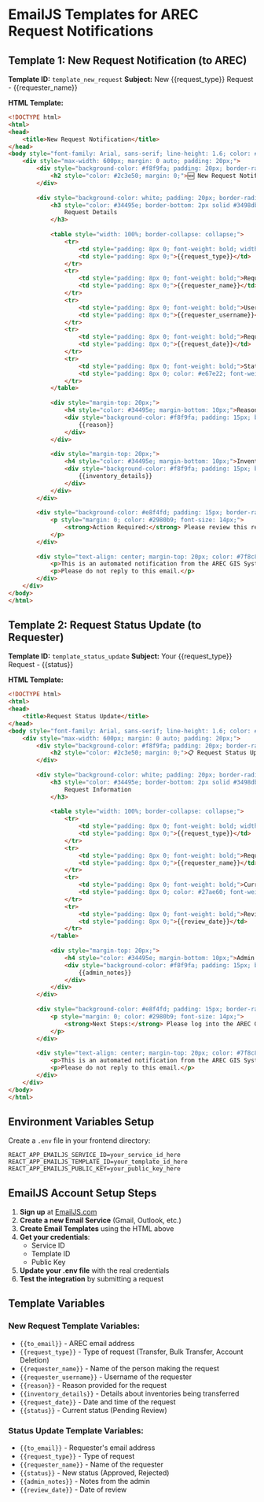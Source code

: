 # EmailJS Templates for AREC Request Notifications

## Template 1: New Request Notification (to AREC)

**Template ID:** `template_new_request`
**Subject:** New {{request_type}} Request - {{requester_name}}

**HTML Template:**
```html
<!DOCTYPE html>
<html>
<head>
    <title>New Request Notification</title>
</head>
<body style="font-family: Arial, sans-serif; line-height: 1.6; color: #333;">
    <div style="max-width: 600px; margin: 0 auto; padding: 20px;">
        <div style="background-color: #f8f9fa; padding: 20px; border-radius: 8px; margin-bottom: 20px;">
            <h2 style="color: #2c3e50; margin: 0;">🆕 New Request Notification</h2>
        </div>
        
        <div style="background-color: white; padding: 20px; border-radius: 8px; border: 1px solid #e9ecef;">
            <h3 style="color: #34495e; border-bottom: 2px solid #3498db; padding-bottom: 10px;">
                Request Details
            </h3>
            
            <table style="width: 100%; border-collapse: collapse;">
                <tr>
                    <td style="padding: 8px 0; font-weight: bold; width: 150px;">Request Type:</td>
                    <td style="padding: 8px 0;">{{request_type}}</td>
                </tr>
                <tr>
                    <td style="padding: 8px 0; font-weight: bold;">Requester Name:</td>
                    <td style="padding: 8px 0;">{{requester_name}}</td>
                </tr>
                <tr>
                    <td style="padding: 8px 0; font-weight: bold;">Username:</td>
                    <td style="padding: 8px 0;">{{requester_username}}</td>
                </tr>
                <tr>
                    <td style="padding: 8px 0; font-weight: bold;">Request Date:</td>
                    <td style="padding: 8px 0;">{{request_date}}</td>
                </tr>
                <tr>
                    <td style="padding: 8px 0; font-weight: bold;">Status:</td>
                    <td style="padding: 8px 0; color: #e67e22; font-weight: bold;">{{status}}</td>
                </tr>
            </table>
            
            <div style="margin-top: 20px;">
                <h4 style="color: #34495e; margin-bottom: 10px;">Reason for Request:</h4>
                <div style="background-color: #f8f9fa; padding: 15px; border-radius: 5px; border-left: 4px solid #3498db;">
                    {{reason}}
                </div>
            </div>
            
            <div style="margin-top: 20px;">
                <h4 style="color: #34495e; margin-bottom: 10px;">Inventory Details:</h4>
                <div style="background-color: #f8f9fa; padding: 15px; border-radius: 5px; border-left: 4px solid #27ae60;">
                    {{inventory_details}}
                </div>
            </div>
        </div>
        
        <div style="background-color: #e8f4fd; padding: 15px; border-radius: 8px; margin-top: 20px;">
            <p style="margin: 0; color: #2980b9; font-size: 14px;">
                <strong>Action Required:</strong> Please review this request in the AREC GIS system and take appropriate action.
            </p>
        </div>
        
        <div style="text-align: center; margin-top: 20px; color: #7f8c8d; font-size: 12px;">
            <p>This is an automated notification from the AREC GIS System.</p>
            <p>Please do not reply to this email.</p>
        </div>
    </div>
</body>
</html>
```

## Template 2: Request Status Update (to Requester)

**Template ID:** `template_status_update`
**Subject:** Your {{request_type}} Request - {{status}}

**HTML Template:**
```html
<!DOCTYPE html>
<html>
<head>
    <title>Request Status Update</title>
</head>
<body style="font-family: Arial, sans-serif; line-height: 1.6; color: #333;">
    <div style="max-width: 600px; margin: 0 auto; padding: 20px;">
        <div style="background-color: #f8f9fa; padding: 20px; border-radius: 8px; margin-bottom: 20px;">
            <h2 style="color: #2c3e50; margin: 0;">📋 Request Status Update</h2>
        </div>
        
        <div style="background-color: white; padding: 20px; border-radius: 8px; border: 1px solid #e9ecef;">
            <h3 style="color: #34495e; border-bottom: 2px solid #3498db; padding-bottom: 10px;">
                Request Information
            </h3>
            
            <table style="width: 100%; border-collapse: collapse;">
                <tr>
                    <td style="padding: 8px 0; font-weight: bold; width: 150px;">Request Type:</td>
                    <td style="padding: 8px 0;">{{request_type}}</td>
                </tr>
                <tr>
                    <td style="padding: 8px 0; font-weight: bold;">Requester Name:</td>
                    <td style="padding: 8px 0;">{{requester_name}}</td>
                </tr>
                <tr>
                    <td style="padding: 8px 0; font-weight: bold;">Current Status:</td>
                    <td style="padding: 8px 0; color: #27ae60; font-weight: bold;">{{status}}</td>
                </tr>
                <tr>
                    <td style="padding: 8px 0; font-weight: bold;">Review Date:</td>
                    <td style="padding: 8px 0;">{{review_date}}</td>
                </tr>
            </table>
            
            <div style="margin-top: 20px;">
                <h4 style="color: #34495e; margin-bottom: 10px;">Admin Notes:</h4>
                <div style="background-color: #f8f9fa; padding: 15px; border-radius: 5px; border-left: 4px solid #e74c3c;">
                    {{admin_notes}}
                </div>
            </div>
        </div>
        
        <div style="background-color: #e8f4fd; padding: 15px; border-radius: 8px; margin-top: 20px;">
            <p style="margin: 0; color: #2980b9; font-size: 14px;">
                <strong>Next Steps:</strong> Please log into the AREC GIS system to view the complete details of your request.
            </p>
        </div>
        
        <div style="text-align: center; margin-top: 20px; color: #7f8c8d; font-size: 12px;">
            <p>This is an automated notification from the AREC GIS System.</p>
            <p>Please do not reply to this email.</p>
        </div>
    </div>
</body>
</html>
```

## Environment Variables Setup

Create a `.env` file in your frontend directory:

```env
REACT_APP_EMAILJS_SERVICE_ID=your_service_id_here
REACT_APP_EMAILJS_TEMPLATE_ID=your_template_id_here
REACT_APP_EMAILJS_PUBLIC_KEY=your_public_key_here
```

## EmailJS Account Setup Steps

1. **Sign up** at [EmailJS.com](https://www.emailjs.com/)
2. **Create a new Email Service** (Gmail, Outlook, etc.)
3. **Create Email Templates** using the HTML above
4. **Get your credentials**:
   - Service ID
   - Template ID  
   - Public Key
5. **Update your .env file** with the real credentials
6. **Test the integration** by submitting a request

## Template Variables

### New Request Template Variables:
- `{{to_email}}` - AREC email address
- `{{request_type}}` - Type of request (Transfer, Bulk Transfer, Account Deletion)
- `{{requester_name}}` - Name of the person making the request
- `{{requester_username}}` - Username of the requester
- `{{reason}}` - Reason provided for the request
- `{{inventory_details}}` - Details about inventories being transferred
- `{{request_date}}` - Date and time of the request
- `{{status}}` - Current status (Pending Review)

### Status Update Template Variables:
- `{{to_email}}` - Requester's email address
- `{{request_type}}` - Type of request
- `{{requester_name}}` - Name of the requester
- `{{status}}` - New status (Approved, Rejected)
- `{{admin_notes}}` - Notes from the admin
- `{{review_date}}` - Date of review
